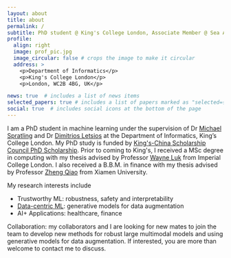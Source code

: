 ```yaml
---
layout: about
title: about
permalink: /
subtitle: PhD student @ King's College London, Associate Member @ Sea AI Lab
profile:
  align: right
  image: prof_pic.jpg
  image_circular: false # crops the image to make it circular
  address: >
    <p>Department of Informatics</p>
    <p>King's College London</p>
    <p>London, WC2B 4BG, UK</p>

news: true  # includes a list of news items
selected_papers: true # includes a list of papers marked as "selected={true}"
social: true  # includes social icons at the bottom of the page
---
```


I am a PhD student in machine learning under the supervision of Dr [Michael Spratling](https://nms.kcl.ac.uk/michael.spratling/mike/index.html) and Dr [Dimitrios Letsios](https://nms.kcl.ac.uk/dimitrios.letsios/) at the Department of Informatics, King’s College London. My PhD study is funded by [King's-China Scholarship Council PhD Scholarship](https://www.kcl.ac.uk/study-legacy/funding/kings-china-scholarship-council-phd-scholarship-programme-k-csc). Prior to coming to King's, I received a MSc degree in computing with my thesis advised by Professor [Wayne Luk](http://www.doc.ic.ac.uk/~wl/) from Imperial College London. I also received a B.B.M. in finance with my thesis advised by Professor [Zheng Qiao](https://gr.xjtu.edu.cn/web/qiaozheng) from Xiamen University.



My research interests include

* Trustworthy ML: robustness, safety and interpretability
* [Data-centric ML](https://dcai.csail.mit.edu/): generative models for data augmentation
* AI+ Applications: healthcare, finance



Collaboration: my collaborators and I are looking for new mates to join the team to develop new methods for robust large multimodal models and using generative models for data augmentation. If interested, you are more than welcome to contact me to discuss.